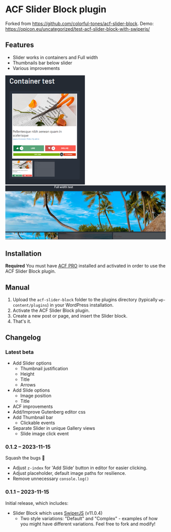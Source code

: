 # ACF Slider Block plugin

Forked from https://github.com/colorful-tones/acf-slider-block.
Demo: https://opicon.eu/uncategorized/test-acf-slider-block-with-swiperjs/

## Features

- Slider works in containers and Full width
- Thumbnails bar below slider
- Various improvements

<img src="slider-container_test.PNG" alt="80x25" width="250"/>
<img src="slider-full_width_test.PNG" alt="80x25"/>


## Installation

__Required__ You must have [ACF PRO](https://https://www.advancedcustomfields.com/pro/) installed and activated in order to use the ACF Slider Block plugin.

## Manual

1. Upload the `acf-slider-block` folder to the plugins directory (typically `wp-content/plugins`) in your WordPress installation.
2. Activate the ACF Slider Block plugin.
3. Create a new post or page, and insert the Slider block.
4. That's it.

## Changelog

### Latest beta

- Add Slider options
  - Thumbnail justification
  - Height
  - Title
  - Arrows
- Add Slide options
  - Image position
  - Title
- ACF improvements
- Add/Improve Gutenberg editor css
- Add Thumbnail bar
  - Clickable events
- Separate Slider in unique Gallery views
  - Slide image click event

### 0.1.2 – 2023-11-15

Squash the bugs 🐛

- Adjust `z-index` for 'Add Slide' button in editor for easier clicking.
- Adjust placeholder, default image paths for resilience.
- Remove unnecessary `console.log()`

### 0.1.1 – 2023-11-15

Initial release, which includes:

- Slider Block which uses [SwiperJS](https://swiperjs.com/) (v11.0.4)
  - Two style variations: "Default" and "Complex" - examples of how you might have different variations. Feel free to fork and modify!
